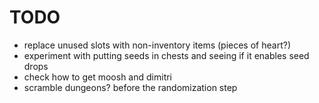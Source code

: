 # TODO

- replace unused slots with non-inventory items (pieces of heart?)
- experiment with putting seeds in chests and seeing if it enables seed drops
- check how to get moosh and dimitri
- scramble dungeons? before the randomization step
